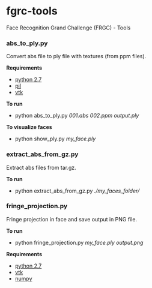 fgrc-tools
==========

Face Recognition Grand Challenge (FRGC) - Tools

### abs_to_ply.py
Convert abs file to ply file with textures (from ppm files).

**Requirements**
* [python 2.7](http://www.python.org/ "python")
* [pil](http://www.pythonware.com/products/pil/ "vtk")
* [vtk](http://www.vtk.org/ "pil")

**To run**
* python abs_to_ply.py *001.abs* *002.ppm* *output.ply*

**To visualize faces**
* python show_ply.py *my_face.ply*

### extract_abs_from_gz.py
Extract abs files from tar.gz.

**To run**
* python extract_abs_from_gz.py *./my_faces_folder/*

### fringe_projection.py
Fringe projection in face and save output in PNG file.

**To run**
* python fringe_projection.py *my_face.ply* *output.png*

**Requirements**
* [python 2.7](http://www.python.org/ "python")
* [vtk](http://www.vtk.org/ "vtk")
* [numpy](http://www.numpy.org/ "numpy")
